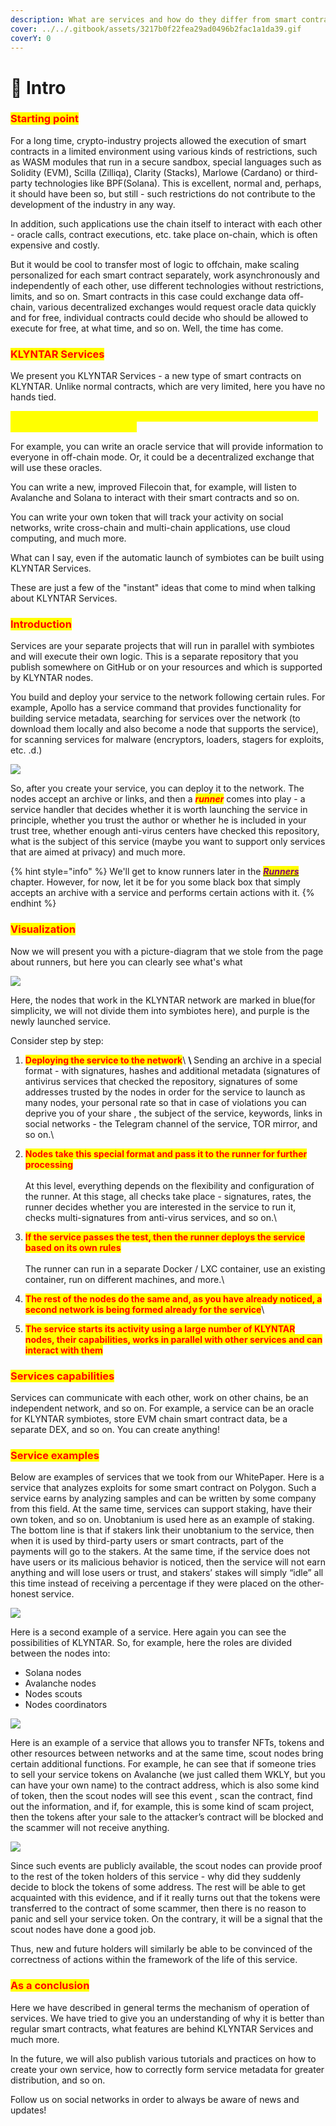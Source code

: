 ```yaml
---
description: What are services and how do they differ from smart contracts?
cover: ../../.gitbook/assets/3217b0f22fea29ad0496b2fac1a1da39.gif
coverY: 0
---
```


# 🤩 Intro

### <mark style="color:red;">Starting point</mark>

For a long time, crypto-industry projects allowed the execution of smart contracts in a limited environment using various kinds of restrictions, such as WASM modules that run in a secure sandbox, special languages ​​such as Solidity (EVM), Scilla (Zilliqa), Clarity (Stacks), Marlowe (Cardano) or third-party technologies like BPF(Solana). This is excellent, normal and, perhaps, it should have been so, but still - such restrictions do not contribute to the development of the industry in any way.

In addition, such applications use the chain itself to interact with each other - oracle calls, contract executions, etc. take place on-chain, which is often expensive and costly.

But it would be cool to transfer most of logic to offchain, make scaling personalized for each smart contract separately, work asynchronously and independently of each other, use different technologies without restrictions, limits, and so on. Smart contracts in this case could exchange data off-chain, various decentralized exchanges would request oracle data quickly and for free, individual contracts could decide who should be allowed to execute for free, at what time, and so on. Well, the time has come.

### <mark style="color:red;">KLYNTAR Services</mark>

We present you KLYNTAR Services - a new type of smart contracts on KLYNTAR. Unlike normal contracts, which are very limited, here you have no hands tied.

<mark style="color:yellow;">**I will give a couple of examples of services that can be implemented and launched by you on KLYNTAR**</mark>

For example, you can write an oracle service that will provide information to everyone in off-chain mode. Or, it could be a decentralized exchange that will use these oracles.

You can write a new, improved Filecoin that, for example, will listen to Avalanche and Solana to interact with their smart contracts and so on.

You can write your own token that will track your activity on social networks, write cross-chain and multi-chain applications, use cloud computing, and much more.

What can I say, even if the automatic launch of symbiotes can be built using KLYNTAR Services.&#x20;

These are just a few of the "instant" ideas that come to mind when talking about KLYNTAR Services.

### <mark style="color:red;">Introduction</mark>

Services are your separate projects that will run in parallel with symbiotes and will execute their own logic. This is a separate repository that you publish somewhere on GitHub or on your resources and which is supported by KLYNTAR nodes.

You build and deploy your service to the network following certain rules. For example, Apollo has a service command that provides functionality for building service metadata, searching for services over the network (to download them locally and also become a node that supports the service), for scanning services for malware (encryptors, loaders, stagers for exploits, etc. .d.)

![](<../../.gitbook/assets/image (7) (1) (1) (1).png>)

So, after you create your service, you can deploy it to the network. The nodes accept an archive or links, and then a _<mark style="color:red;">**runner**</mark>_ comes into play - a service handler that decides whether it is worth launching the service in principle, whether you trust the author or whether he is included in your trust tree, whether enough anti-virus centers have checked this repository, what is the subject of this service (maybe you want to support only services that are aimed at privacy) and much more.

{% hint style="info" %}
We'll get to know runners later in the [_<mark style="color:purple;">**Runners**</mark>_](../runners.md) chapter. However, for now, let it be for you some black box that simply accepts an archive with a service and performs certain actions with it.
{% endhint %}

### <mark style="color:red;">**Visualization**</mark>

Now we will present you with a picture-diagram that we stole from the page about runners, but here you can clearly see what's what

![](<../../.gitbook/assets/image (8) (1) (1) (1).png>)

Here, the nodes that work in the KLYNTAR network are marked in blue(for simplicity, we will not divide them into symbiotes here), and purple is the newly launched service.

Consider step by step:

1. <mark style="color:red;">**Deploying the service to the network**</mark>\ <mark style="color:red;">****</mark>\ <mark style="color:red;">****</mark>Sending an archive in a special format - with signatures, hashes and additional metadata (signatures of antivirus services that checked the repository, signatures of some addresses trusted by the nodes in order for the service to launch as many nodes, your personal rate so that in case of violations you can deprive you of your share , the subject of the service, keywords, links in social networks - the Telegram channel of the service, TOR mirror, and so on.\

2. <mark style="color:red;">**Nodes take this special format and pass it to the runner for further processing**</mark>\
   \
   At this level, everything depends on the flexibility and configuration of the runner. At this stage, all checks take place - signatures, rates, the runner decides whether you are interested in the service to run it, checks multi-signatures from anti-virus services, and so on.\

3. <mark style="color:red;">**If the service passes the test, then the runner deploys the service based on its own rules**</mark>\
   \
   The runner can run in a separate Docker / LXC container, use an existing container, run on different machines, and more.\

4. <mark style="color:red;">**The rest of the nodes do the same and, as you have already noticed, a second network is being formed already for the service**</mark>\

5. <mark style="color:red;">**The service starts its activity using a large number of KLYNTAR nodes, their capabilities, works in parallel with other services and can interact with them**</mark>

### <mark style="color:red;">**Services capabilities**</mark>

Services can communicate with each other, work on other chains, be an independent network, and so on. For example, a service can be an oracle for KLYNTAR symbiotes, store EVM chain smart contract data, be a separate DEX, and so on. You can create anything!

### <mark style="color:red;">Service examples</mark>

Below are examples of services that we took from our WhitePaper. Here is a service that analyzes exploits for some smart contract on Polygon. Such a service earns by analyzing samples and can be written by some company from this field. At the same time, services can support staking, have their own token, and so on. Unobtanium is used here as an example of staking. The bottom line is that if stakers link their unobtanium to the service, then when it is used by third-party users or smart contracts, part of the payments will go to the stakers. At the same time, if the service does not have users or its malicious behavior is noticed, then the service will not earn anything and will lose users or trust, and stakers’ stakes will simply “idle” all this time instead of receiving a percentage if they were placed on the other-honest service.

![](<../../.gitbook/assets/image (9) (1) (1) (1) (1) (1).png>)

Here is a second example of a service. Here again you can see the possibilities of KLYNTAR. So, for example, here the roles are divided between the nodes into:

* Solana nodes
* Avalanche nodes
* Nodes scouts
* Nodes coordinators

![](<../../.gitbook/assets/image (3) (1) (1) (1).png>)

Here is an example of a service that allows you to transfer NFTs, tokens and other resources between networks and at the same time, scout nodes bring certain additional functions. For example, he can see that if someone tries to sell your service tokens on Avalanche (we just called them WKLY, but you can have your own name) to the contract address, which is also some kind of token, then the scout nodes will see this event , scan the contract, find out the information, and if, for example, this is some kind of scam project, then the tokens after your sale to the attacker’s contract will be blocked and the scammer will not receive anything.

![](<../../.gitbook/assets/image (4) (1) (1).png>)

Since such events are publicly available, the scout nodes can provide proof to the rest of the token holders of this service - why did they suddenly decide to block the tokens of some address. The rest will be able to get acquainted with this evidence, and if it really turns out that the tokens were transferred to the contract of some scammer, then there is no reason to panic and sell your service token. On the contrary, it will be a signal that the scout nodes have done a good job.&#x20;

Thus, new and future holders will similarly be able to be convinced of the correctness of actions within the framework of the life of this service.

### <mark style="color:red;">As a conclusion</mark>

Here we have described in general terms the mechanism of operation of services. We have tried to give you an understanding of why it is better than regular smart contracts, what features are behind KLYNTAR Services and much more.

In the future, we will also publish various tutorials and practices on how to create your own service, how to correctly form service metadata for greater distribution, and so on.

Follow us on social networks in order to always be aware of news and updates!
